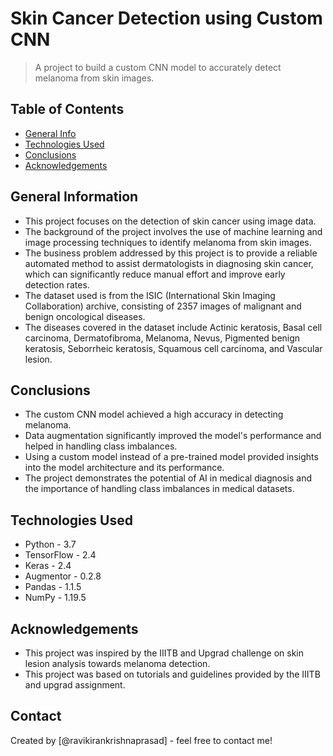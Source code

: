 # Skin Cancer Detection using Custom CNN
> A project to build a custom CNN model to accurately detect melanoma from skin images.

## Table of Contents
* [General Info](#general-information)
* [Technologies Used](#technologies-used)
* [Conclusions](#conclusions)
* [Acknowledgements](#acknowledgements)

## General Information

- This project focuses on the detection of skin cancer using image data.
- The background of the project involves the use of machine learning and image processing techniques to identify melanoma from skin images.
- The business problem addressed by this project is to provide a reliable automated method to assist dermatologists in diagnosing skin cancer, which can significantly reduce manual effort and improve early detection rates.
- The dataset used is from the ISIC (International Skin Imaging Collaboration) archive, consisting of 2357 images of malignant and benign oncological diseases.
- The diseases covered in the dataset include Actinic keratosis, Basal cell carcinoma, Dermatofibroma, Melanoma, Nevus, Pigmented benign keratosis, Seborrheic keratosis, Squamous cell carcinoma, and Vascular lesion.

## Conclusions
- The custom CNN model achieved a high accuracy in detecting melanoma.
- Data augmentation significantly improved the model's performance and helped in handling class imbalances.
- Using a custom model instead of a pre-trained model provided insights into the model architecture and its performance.
- The project demonstrates the potential of AI in medical diagnosis and the importance of handling class imbalances in medical datasets.

## Technologies Used
- Python - 3.7
- TensorFlow - 2.4
- Keras - 2.4
- Augmentor - 0.2.8
- Pandas - 1.1.5
- NumPy - 1.19.5

## Acknowledgements

- This project was inspired by the IIITB and Upgrad challenge on skin lesion analysis towards melanoma detection.
- This project was based on tutorials and guidelines provided by the IIITB and upgrad assignment.

## Contact
Created by [@ravikirankrishnaprasad] - feel free to contact me!
